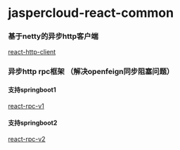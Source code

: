 # jaspercloud-react-common

### 基于netty的异步http客户端
[react-http-client](/react-common/README.md)

### 异步http rpc框架 （解决openfeign同步阻塞问题）

#### 支持springboot1

[react-rpc-v1](/react-rpc-v1/README.md)

#### 支持springboot2

[react-rpc-v2](/react-rpc-v2/README.md)